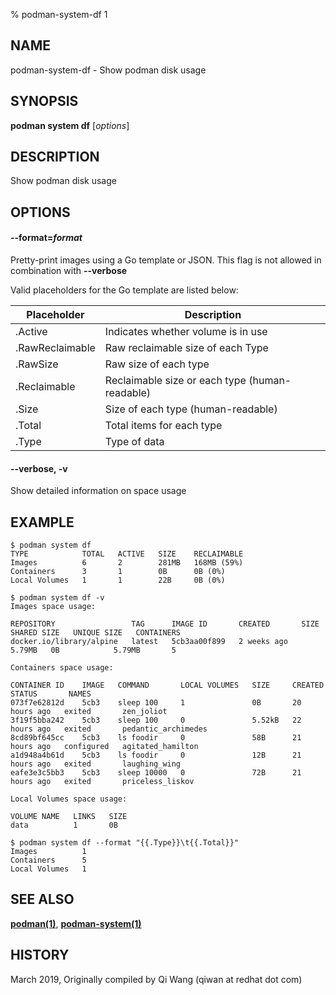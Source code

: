 % podman-system-df 1

## NAME

podman\-system\-df - Show podman disk usage

## SYNOPSIS

**podman system df** [*options*]

## DESCRIPTION

Show podman disk usage

## OPTIONS

#### **--format**=_format_

Pretty-print images using a Go template or JSON. This flag is not allowed in combination with **--verbose**

Valid placeholders for the Go template are listed below:

| **Placeholder** | **Description**                                |
| --------------- | ---------------------------------------------- |
| .Active         | Indicates whether volume is in use             |
| .RawReclaimable | Raw reclaimable size of each Type              |
| .RawSize        | Raw size of each type                          |
| .Reclaimable    | Reclaimable size or each type (human-readable) |
| .Size           | Size of each type (human-readable)             |
| .Total          | Total items for each type                      |
| .Type           | Type of data                                   |

#### **--verbose**, **-v**

Show detailed information on space usage

## EXAMPLE

```
$ podman system df
TYPE            TOTAL   ACTIVE   SIZE    RECLAIMABLE
Images          6       2        281MB   168MB (59%)
Containers      3       1        0B      0B (0%)
Local Volumes   1       1        22B     0B (0%)

$ podman system df -v
Images space usage:

REPOSITORY                 TAG      IMAGE ID       CREATED       SIZE     SHARED SIZE   UNIQUE SIZE   CONTAINERS
docker.io/library/alpine   latest   5cb3aa00f899   2 weeks ago   5.79MB   0B            5.79MB       5

Containers space usage:

CONTAINER ID    IMAGE   COMMAND       LOCAL VOLUMES   SIZE     CREATED        STATUS       NAMES
073f7e62812d    5cb3    sleep 100     1               0B       20 hours ago   exited       zen_joliot
3f19f5bba242    5cb3    sleep 100     0               5.52kB   22 hours ago   exited       pedantic_archimedes
8cd89bf645cc    5cb3    ls foodir     0               58B      21 hours ago   configured   agitated_hamilton
a1d948a4b61d    5cb3    ls foodir     0               12B      21 hours ago   exited       laughing_wing
eafe3e3c5bb3    5cb3    sleep 10000   0               72B      21 hours ago   exited       priceless_liskov

Local Volumes space usage:

VOLUME NAME   LINKS   SIZE
data          1       0B

$ podman system df --format "{{.Type}}\t{{.Total}}"
Images          1
Containers      5
Local Volumes   1
```

## SEE ALSO

**[podman(1)](podman.md)**, **[podman-system(1)](podman-system/podman-system.md)**

## HISTORY

March 2019, Originally compiled by Qi Wang (qiwan at redhat dot com)
